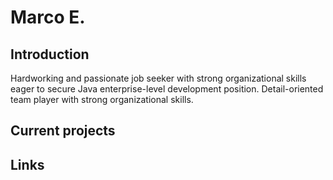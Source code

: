 # Marco E.

## Introduction

Hardworking and passionate job seeker with strong organizational skills eager to secure Java enterprise-level development position. Detail-oriented team player with strong organizational skills. 

## Current projects

## Links